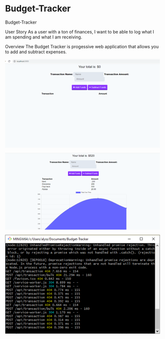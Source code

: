 # Budget-Tracker

Budget-Tracker

User Story
As a user with a ton of finances, I want to be able to log what I am spending and what I am receiving. 

Overview
The Budget Tracker is progessive web application that allows you to add and subtract expenses.

![Demo](./budgetVid.gif)

![ Demo](./budget.png)

![ Demo](./terminal.png)
